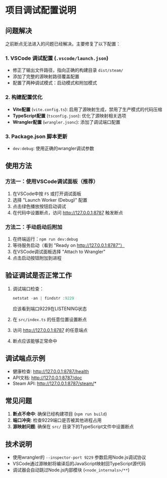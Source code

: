 # 项目调试配置说明

## 问题解决

之前断点无法进入的问题已经解决。主要修复了以下配置：

### 1. VSCode 调试配置 (`.vscode/launch.json`)
- 修正了输出文件路径，指向正确的构建目录 `dist/steam/`
- 添加了完整的源映射路径覆盖配置
- 配置了两种调试模式：启动模式和附加模式

### 2. 构建配置优化
- **Vite配置** (`vite.config.ts`): 启用了源映射生成，禁用了生产模式的代码压缩
- **TypeScript配置** (`tsconfig.json`): 优化了源映射相关选项
- **Wrangler配置** (`wrangler.jsonc`): 添加了调试端口配置

### 3. Package.json 脚本更新
- `dev:debug`: 使用正确的wrangler调试参数

## 使用方法

### 方法一：使用VSCode调试面板（推荐）
1. 在VSCode中按 `F5` 或打开调试面板
2. 选择 "Launch Worker (Debug)" 配置
3. 点击绿色播放按钮启动调试
4. 在代码中设置断点，访问 http://127.0.0.1:8787 触发断点

### 方法二：手动启动后附加
1. 在终端运行：`npm run dev:debug`
2. 等待服务启动（看到 "Ready on http://127.0.0.1:8787"）
3. 在VSCode调试面板选择 "Attach to Wrangler"
4. 点击启动按钮附加到进程

## 验证调试是否正常工作

1. 调试端口检查：
   ```powershell
   netstat -an | findstr :9229
   ```
   应该看到端口9229在LISTENING状态

2. 在 `src/index.ts` 的任意位置设置断点
3. 访问 http://127.0.0.1:8787 的任意端点
4. 断点应该能够正常命中

## 调试端点示例

- 健康检查: http://127.0.0.1:8787/health
- API文档: http://127.0.0.1:8787/doc
- Steam API: http://127.0.0.1:8787/steam/*

## 常见问题

1. **断点不命中**: 确保已经构建项目 (`npm run build`)
2. **端口冲突**: 检查9229端口是否被其他进程占用
3. **源映射问题**: 确保在 `src/` 目录下的TypeScript文件中设置断点

## 技术说明

- 使用wrangler的 `--inspector-port 9229` 参数启用Node.js调试协议
- VSCode通过源映射将编译后的JavaScript映射回TypeScript源代码
- 调试器会自动跳过Node.js内部模块 (`<node_internals>/**`) 